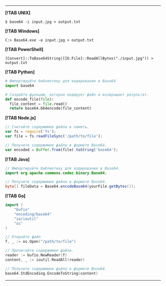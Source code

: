 
---

**[!TAB UNIX]**

```
$ base64 -i input.jpg > output.txt
```

**[!TAB Windows]**

```
C:> Base64.exe -e input.jpg > output.txt
```

**[!TAB PowerShell]**

```
[Convert]::ToBase64String([IO.File]::ReadAllBytes("./input.jpg")) > output.txt
```

**[!TAB Python]**

```python
# Импортируйте библиотеку для кодирования в Base64
import base64

# Создайте функцию, которая кодирует файл и возвращает результат.
def encode_file(file):
  file_content = file.read()
  return base64.b64encode(file_content)
```

**[!TAB Node.js]**

```js
// Считайте содержимое файла в память.
var fs = require('fs');
var file = fs.readFileSync('/path/to/file');

// Получите содержимое файла в формате Base64.
var encoded = Buffer.from(file).toString('base64');
```

**[!TAB Java]**

```java
// Импортируйте библиотеку для кодирования в Base64.
import org.apache.commons.codec.binary.Base64;

// Получите содержимое файла в формате Base64.
byte[] fileData = Base64.encodeBase64(yourFile.getBytes());
```

**[!TAB Go]**

```go
import (
    "bufio"
    "encoding/base64"
    "io/ioutil"
    "os"
)

// Откройте файл
f, _ := os.Open("/path/to/file")

// Прочитайте содержимое файла.
reader := bufio.NewReader(f)
content, _ := ioutil.ReadAll(reader)

// Получите содержимое файла в формате Base64.
base64.StdEncoding.EncodeToString(content)
```

---
